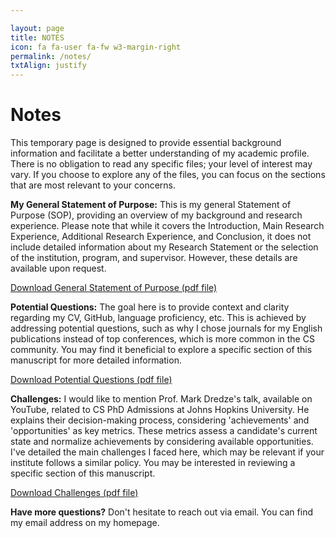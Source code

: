 ```yaml
---

layout: page
title: NOTES
icon: fa fa-user fa-fw w3-margin-right
permalink: /notes/
txtAlign: justify
---
```



# Notes


This temporary page is designed to provide essential background information and facilitate a better understanding of my academic profile. There is no obligation to read any specific files; your level of interest may vary. If you choose to explore any of the files, you can focus on the sections that are most relevant to your concerns. 

**My General Statement of Purpose:** This is my general Statement of Purpose (SOP), providing an overview of my background and research experience. Please note that while it covers the Introduction, Main Research Experience, Additional Research Experience, and Conclusion, it does not include detailed information about my Research Statement or the selection of the institution, program, and supervisor. However, these details are available upon request.

<a href="https://github.com/TahaRostami/TahaRostami.github.io/blob/main/files/General_SOP_TahaRostami.pdf" class="w3-button w3-white w3-border w3-border-indigo w3-round-large w3-text-blue">Download General Statement of Purpose (pdf file)</a>

**Potential Questions:** The goal here is to provide context and clarity regarding my CV, GitHub, language proficiency, etc. This is achieved by addressing potential questions, such as why I chose journals for my English publications instead of top conferences, which is more common in the CS community. You may find it beneficial to explore a specific section of this manuscript for more detailed information.

<a href="https://github.com/TahaRostami/TahaRostami.github.io/raw/main/files/PotentialQuestions.pdf" class="w3-button w3-white w3-border w3-border-indigo w3-round-large w3-text-blue">Download Potential Questions (pdf file)</a>

**Challenges:** I would like to mention Prof. Mark Dredze's talk, available on YouTube, related to CS PhD Admissions at Johns Hopkins University. He explains their decision-making process, considering 'achievements' and 'opportunities' as key metrics. These metrics assess a candidate's current state and normalize achievements by considering available opportunities. I've detailed the main challenges I faced here, which may be relevant if your institute follows a similar policy. You may be interested in reviewing a specific section of this manuscript.

<a href="https://github.com/TahaRostami/TahaRostami.github.io/raw/main/files/Challenges.pdf" class="w3-button w3-white w3-border w3-border-indigo w3-round-large w3-text-blue">Download Challenges (pdf file)</a>


**Have more questions?** Don't hesitate to reach out via email. You can find my email address on my homepage.










